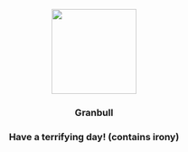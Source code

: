 <p align="center">
    <img src="https://raw.githubusercontent.com/PokeAPI/sprites/master/sprites/pokemon/210.png" width="150" height="150">
</p>
<h3 align="center"> <b>Granbull</b></h3>
<h3 align="center">Have a terrifying day! (contains irony)</h3>
